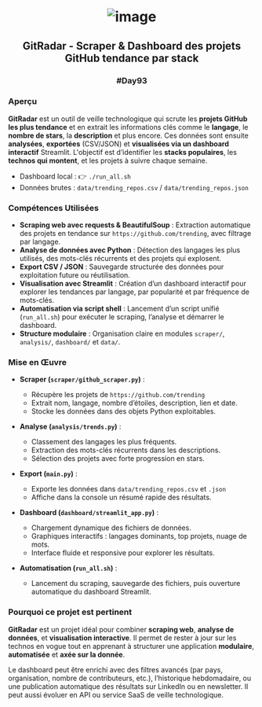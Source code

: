 # <p align="center"> ![image](https://github.com/user-attachments/assets/973b6d5f-7202-4b73-a622-498e2766e50b) </p>

## <p align="center"> GitRadar - Scraper & Dashboard des projets GitHub tendance par stack </p>

### <p align="center"> #Day93 </p>

### Aperçu

**GitRadar** est un outil de veille technologique qui scrute les **projets GitHub les plus tendance** et en extrait les informations clés comme le **langage**, le **nombre de stars**, la **description** et plus encore. Ces données sont ensuite **analysées**, **exportées** (CSV/JSON) et **visualisées via un dashboard interactif** Streamlit. L'objectif est d’identifier les **stacks populaires**, les **technos qui montent**, et les projets à suivre chaque semaine.

- Dashboard local : 👉 `./run_all.sh`
- Données brutes : `data/trending_repos.csv` / `data/trending_repos.json`

### Compétences Utilisées

- **Scraping web avec requests & BeautifulSoup** : Extraction automatique des projets en tendance sur `https://github.com/trending`, avec filtrage par langage.
- **Analyse de données avec Python** : Détection des langages les plus utilisés, des mots-clés récurrents et des projets qui explosent.
- **Export CSV / JSON** : Sauvegarde structurée des données pour exploitation future ou réutilisation.
- **Visualisation avec Streamlit** : Création d’un dashboard interactif pour explorer les tendances par langage, par popularité et par fréquence de mots-clés.
- **Automatisation via script shell** : Lancement d’un script unifié (`run_all.sh`) pour exécuter le scraping, l’analyse et démarrer le dashboard.
- **Structure modulaire** : Organisation claire en modules `scraper/`, `analysis/`, `dashboard/` et `data/`.

### Mise en Œuvre

- **Scraper (`scraper/github_scraper.py`)** :
  - Récupère les projets de `https://github.com/trending`
  - Extrait nom, langage, nombre d’étoiles, description, lien et date.
  - Stocke les données dans des objets Python exploitables.

- **Analyse (`analysis/trends.py`)** :
  - Classement des langages les plus fréquents.
  - Extraction des mots-clés récurrents dans les descriptions.
  - Sélection des projets avec forte progression en stars.

- **Export (`main.py`)** :
  - Exporte les données dans `data/trending_repos.csv` et `.json`
  - Affiche dans la console un résumé rapide des résultats.

- **Dashboard (`dashboard/streamlit_app.py`)** :
  - Chargement dynamique des fichiers de données.
  - Graphiques interactifs : langages dominants, top projets, nuage de mots.
  - Interface fluide et responsive pour explorer les résultats.

- **Automatisation (`run_all.sh`)** :
  - Lancement du scraping, sauvegarde des fichiers, puis ouverture automatique du dashboard Streamlit.

### Pourquoi ce projet est pertinent

**GitRadar** est un projet idéal pour combiner **scraping web**, **analyse de données**, et **visualisation interactive**. Il permet de rester à jour sur les technos en vogue tout en apprenant à structurer une application **modulaire**, **automatisée** et **axée sur la donnée**.

Le dashboard peut être enrichi avec des filtres avancés (par pays, organisation, nombre de contributeurs, etc.), l’historique hebdomadaire, ou une publication automatique des résultats sur LinkedIn ou en newsletter. Il peut aussi évoluer en API ou service SaaS de veille technologique.

##